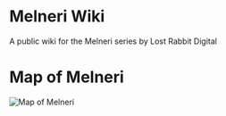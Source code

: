 # Melneri Wiki
A public wiki for the Melneri series by Lost Rabbit Digital

# Map of Melneri
![Map of Melneri](Melneri_2023-10-31-13-43.png)